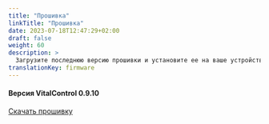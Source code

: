 ```yaml
---
title: "Прошивка"
linkTitle: "Прошивка"
date: 2023-07-18T12:47:29+02:00
draft: false
weight: 60
description: >
  Загрузите последнюю версию прошивки и установите ее на ваше устройство VitalControl.
translationKey: firmware
---
```

#### Версия VitalControl 0.9.10

<a href="/download/firmware.vcu" role="button" class="btn btn-primary btn-lg">Скачать прошивку</a>
